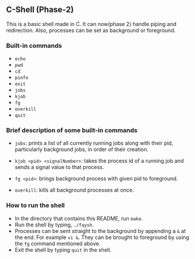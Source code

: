 ## C-Shell (Phase-2)  

This is a basic shell made in C. It can now(phase 2) handle piping and
redirection. Also, processes can be set as background or foreground.  

### Built-in commands  

* `echo`  
* `pwd`  
* `cd`  
* `pinfo`  
* `exit`  
* `jobs`  
* `kjob`  
* `fg`  
* `overkill`  
* `quit`  

### Brief description of some built-in commands  

* `jobs`: prints a list of all currently running jobs along with their pid,
        particularly background jobs, in order of their creation.  

* `kjob <pid> <signalNumber>`: takes the process id of a running job and sends a signal value to that process.  

* `fg <pid>`: brings background process with given pid to foreground.  

* `overkill`: kills all background processes at once.  

### How to run the shell  

* In the directory that contains this README, run `make`.  
* Run the shell by typing, `./faysh`.  
* Processes can be sent straight to the background by appending a `&` at the end. For example `vi &`. They can be brought to foreground by using the `fg` command mentioned above.  
* Exit the shell by typing `quit` in the shell.  
